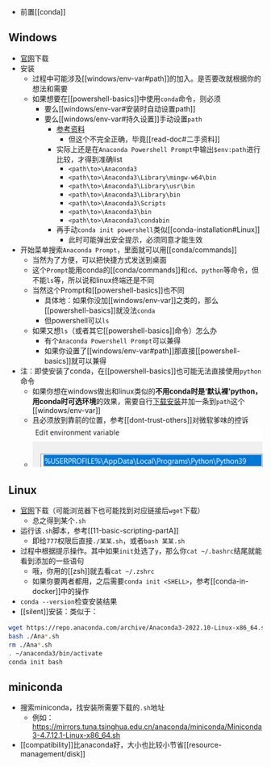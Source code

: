 - 前置[[conda]]
## Windows
- [官网](https://www.anaconda.com/download)下载
- 安装
  - 过程中可能涉及[[windows/env-var#path]]的加入。是否要改就根据你的想法和需要
  - 如果想要在[[powershell-basics]]中使用`conda`命令，则必须
    - 要么[[windows/env-var#安装时自动设置path]]
    - 要么[[windows/env-var#持久设置]]手动设置`path`
      - [参考资料](https://blog.csdn.net/Python_Smily/article/details/105993200)
        - 但这个不完全正确，毕竟[[read-doc#二手资料]]
      - 实际上还是在`Anaconda Powershell Prompt`中输出`$env:path`进行比较，才得到准确list
        - `<path\to>\Anaconda3`
        - `<path\to>\Anaconda3\Library\mingw-w64\bin`
        - `<path\to>\Anaconda3\Library\usr\bin`
        - `<path\to>\Anaconda3\Library\bin`
        - `<path\to>\Anaconda3\Scripts`
        - `<path\to>\Anaconda3\bin`
        - `<path\to>\Anaconda3\condabin`
      - 再手动`conda init powershell`类似[[conda-installation#Linux]]
        - 此时可能弹出安全提示，必须同意才能生效
- 开始菜单搜索`Anaconda Prompt`，里面就可以用[[conda/commands]]
  - 当然为了方便，可以把快捷方式发送到桌面
  - 这个`Prompt`能用conda的[[conda/commands]]和`cd`、`python`等命令，但不能`ls`等，所以说和linux终端还是不同
  - 当然这个Prompt和[[powershell-basics]]也不同
    - 具体地：如果你没加[[windows/env-var]]之类的，那么[[powershell-basics]]就没法`conda`
    - 但powershell可以`ls`
  - 如果又想`ls`（或者其它[[powershell-basics]]命令）怎么办
    - 有个`Anaconda Powershell Prompt`可以兼得
    - 如果你设置了[[windows/env-var#path]]那直接[[powershell-basics]]就可以兼得
- 注：即使安装了conda，在[[powershell-basics]]也可能无法直接使用`python`命令
  - 如果你想在windows做出和linux类似的**不用conda时是‘默认裸’python，用conda时可选环境**的效果，需要自行[下载安装](https://www.python.org/downloads/windows/)并加一条到`path`这个[[windows/env-var]]
  - 且必须放到靠前的位置，参考[[dont-trust-others]]对微软爹味的控诉
  - ![](windows-add-path.png)
## Linux
- [官网](https://www.anaconda.com/)下载（可能浏览器下也可能找到对应链接后`wget`下载）
  - 总之得到某个`.sh`
- 运行该`.sh`脚本，参考[[11-basic-scripting-partA]]
  - 即给`777`权限后直接`./某某.sh`，或者`bash 某某.sh`
- 过程中根据提示操作。其中如果`init`处选了`y`，那么你`cat ~/.bashrc`结尾就能看到添加的一些语句
  - 哦，你用的[[zsh]]就去看`cat ~/.zshrc`
  - 如果你要两者都用，之后需要`conda init <SHELL>`，参考[[conda-in-docker]]中的操作
- `conda --version`检查安装结果
- [[silent]]安装：类似于：
```sh
wget https://repo.anaconda.com/archive/Anaconda3-2022.10-Linux-x86_64.sh
bash ./Ana*.sh
rm ./Ana*.sh
. ~/anaconda3/bin/activate
conda init bash
```
## miniconda
- 搜索miniconda，找安装所需要下载的`.sh`地址
  - 例如： https://mirrors.tuna.tsinghua.edu.cn/anaconda/miniconda/Miniconda3-4.7.12.1-Linux-x86_64.sh
- [[compatibility]]比anaconda好，大小也比较小节省[[resource-management/disk]]
